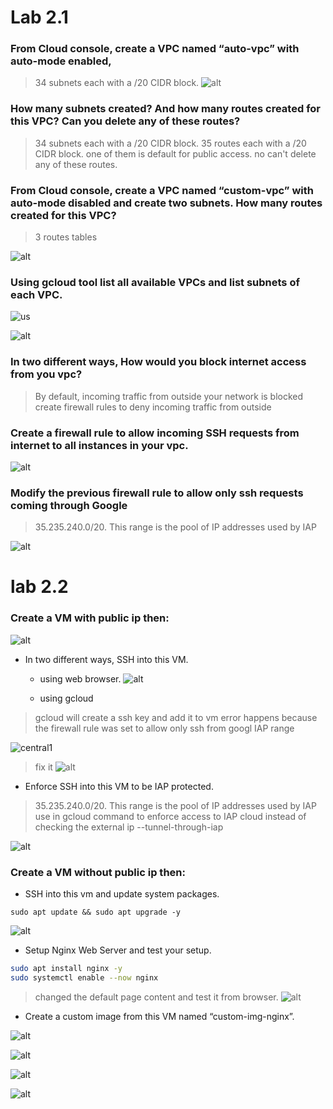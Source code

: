# Lab 2.1

### **From Cloud console, create a VPC named “auto-vpc” with auto-mode enabled,**
> 34 subnets each with a /20 CIDR block.
![alt](../assets/Screenshot%20from%202022-06-23%2013-48-26.png)

### **How many subnets created? And how many routes created for this VPC? Can you delete any of these routes?**
> 34 subnets each with a /20 CIDR block. 
> 35 routes each with a /20 CIDR block.  one of them is default for public access. 
> no can't delete any of these routes.

 ### **From Cloud console, create a VPC named “custom-vpc” with auto-mode disabled and create two subnets. How many routes created for this VPC?**
 > 3 routes tables

![alt](../assets/Screenshot%20from%202022-06-23%2014-06-05.png)

### **Using gcloud tool list all available VPCs and list subnets of each VPC.**

![us](../assets/Screenshot%20from%202022-06-23%2014-30-05.png)

![alt](../assets/Screenshot%20from%202022-06-23%2014-31-44.png)

### **In two different ways, How would you block internet access from you vpc?**

> By default, incoming traffic from outside your network is blocked
> create firewall rules to deny incoming traffic from outside  

### **Create a firewall rule to allow incoming SSH requests from internet to all instances in your vpc.**
![alt](../assets/Screenshot%20from%202022-06-23%2014-50-06.png)

### **Modify the previous firewall rule to allow only ssh requests coming through Google**
> 35.235.240.0/20. This range is the pool of IP addresses used by IAP

![alt](../assets/Screenshot%20from%202022-06-23%2014-58-02.png)


# lab 2.2

### **Create a VM with public ip then:**

![alt](../assets/Screenshot%20from%202022-06-23%2015-10-38.png)
- In two different ways, SSH into this VM.

  - using web browser. 
![alt](../assets/Screenshot%20from%202022-06-23%2015-36-02.png)


  - using gcloud
> gcloud will create a ssh key and add it to vm
> error happens because the firewall rule was set to allow only ssh from googl IAP range 

![central1](../assets/Screenshot%20from%202022-06-23%2015-26-57.png)
> fix it 
![alt](../assets/Screenshot%20from%202022-06-23%2015-31-58.png)
- Enforce SSH into this VM to be IAP protected.
> 35.235.240.0/20. This range is the pool of IP addresses used by IAP
> use in gcloud command to enforce access to IAP cloud instead of checking the external ip --tunnel-through-iap

![alt](../assets/Screenshot%20from%202022-06-23%2014-58-02.png)

### **Create a VM without public ip then:**
- SSH into this vm and update system packages.
```
sudo apt update && sudo apt upgrade -y
```
![alt](../assets/Screenshot%20from%202022-06-23%2016-08-23.png)
- Setup Nginx Web Server and test your setup.

```bash
sudo apt install nginx -y
sudo systemctl enable --now nginx
```

> changed the default page content and test it from browser.
![alt](../assets/Screenshot%20from%202022-06-23%2016-26-16.png)

- Create a custom image from this VM named “custom-img-nginx”.

![alt](../assets/Screenshot%20from%202022-06-23%2016-44-55.png)

![alt](../assets/Screenshot%20from%202022-06-24%2014-51-18.png)

![alt](../assets/Screenshot%20from%202022-06-24%2014-58-35.png)

![alt](../assets/Screenshot%20from%202022-06-24%2015-01-54.png)
